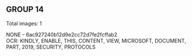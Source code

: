 ## GROUP 14
Total images: 1  

NONE - 6ac927240b12d9e2cc72d7fe2fcffab2  
OCR: KINDLY, ENABLE, THIS, CONTENT, VIEW, MICROSOFT, DOCUMENT, PART, 2019, SECURITY, PROTOCOLS  

